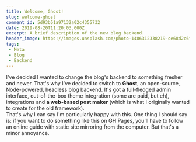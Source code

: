 ```yaml
---
title: Welcome, Ghost!
slug: welcome-ghost
comment_id: 5d93b51a97132a02c4355732
date: 2019-08-20T11:20:03.000Z
excerpt: A brief description of the new blog backend.
header_image: https://images.unsplash.com/photo-1486312338219-ce68d2c6f44d?ixlib=rb-1.2.1&q=80&fm=jpg&crop=entropy&cs=tinysrgb&w=2000&fit=max&ixid=eyJhcHBfaWQiOjExNzczfQ
tags: 
 - Meta
 - Blog
 - Backend
---
```


<p>I've decided I wanted to change the blog's backend to something fresher and newer. That's why I've decided to switch to <strong>Ghost</strong>, an open-source, Node-powered, headless blog backend. It's got a full-fledged admin interface, out-of-the-box theme integration (some are paid, but eh), integrations and <strong>a web-based post maker</strong> (which is what I originally wanted to create for the old framework).<br>That's why I can say I'm particularly happy with this. One thing I should say is: if you want to do something like this on GH Pages, you'll have to follow an online guide with static site mirroring from the computer. But that's a minor annoyance.</p>